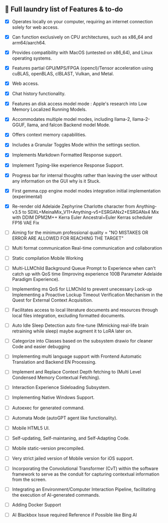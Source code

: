 ## 📃 Full laundry list of Features & to-do
- [x] Operates locally on your computer, requiring an internet connection solely for web access.
- [x] Can function exclusively on CPU architectures, such as x86_64 and arm64/aarch64.
- [x] Provides compatibility with MacOS (untested on x86_64), and Linux operating systems.
- [x] Features partial GPU/MPS/FPGA (opencl)/Tensor acceleration using cuBLAS, openBLAS, clBLAST, Vulkan, and Metal.
- [x] Web access.
- [x] Chat history functionality.
- [X] Features an disk access model mode : Apple's research into Low Memory Localized Running Models.
- [x] Accommodates multiple model modes, including llama-2, llama-2-GGUF, llama, and falcon Backend model Mode.
- [x] Offers context memory capabilities.
- [x] Includes a Granular Toggles Mode within the settings section.
- [x] Implements Markdown Formatted Response support.
- [x] Implement Typing-like experience Response Support.
- [x] Progress bar for internal thoughts rather than leaving the user without any information on the GUI why is it Stuck.
- [x] First gemma.cpp engine model modes integration initial implementation (experimental) 
- [x] Re-render old Adelaide Zephyrine Charlotte character from Anything-v3.5 to SDXL+MeinaMix_V11+Anything-v5+ESRGANx2+ESRGANx4 Mix with DDIM DPM2M++ Kerra Euler Ancestral+Euler Kerras scheduler FP16 VAE Fix
- [ ] Aiming for the minimum professional quality = "NO MISTAKES OR ERROR ARE ALLOWED FOR REACHING THE TARGET"
- [ ] Multi format communication Real-time communication and collaboration
- [ ] Static compilation Mobile Working
- [ ] Multi-LLMChild Background Queue Prompt to Experience when can't catch up with QoS time (Improving experience 100B Parameter Adelaide Paradigm Experience).
- [ ] Implementing ms QoS for LLMChild to prevent unecessary Lock-up Implementing a Proactive Lockup Timeout Verification Mechanism in the Quest for External Context Acquisition.
- [ ] Facilitates access to local literature documents and resources through local files integration, excluding formatted documents.
- [ ] Auto Idle Sleep Detection auto fine-tune (Mimicking real-life brain retraining while sleep) maybe augment it to LoRA later on.
- [ ] Categorize into Classes based on the subsystem drawio for cleaner Code and easier debugging
- [ ] Implementing multi language support with Frontend Automatic Translation and Backend EN Processing.
- [ ] Implement and Replace Context Depth fetching to (Multi Level Condensed Memory Contextual Fetching).
- [ ] Interaction Experience Sideloading Subsystem.
- [ ] Implementing Native Windows Support.
- [ ] Autoexec for generated command.
- [ ] Automata Mode (autoGPT agent like functionality).
- [ ] Mobile HTML5 UI.
- [ ] Self-updating, Self-maintaning, and Self-Adapting Code.
- [ ] Mobile static-version precompiled.
- [ ] Very strict jailed version of Mobile version for iOS support.
- [ ] Incorporating the Convolutional Transformer (CvT) within the software framework to serve as the conduit for capturing contextual information from the screen.
- [ ] Integrating an Environment/Computer Interaction Pipeline, facilitating the execution of AI-generated commands.
- [ ] Adding Docker Support

- [ ] AI Blackbox Issue required Reference if Possible like Bing AI